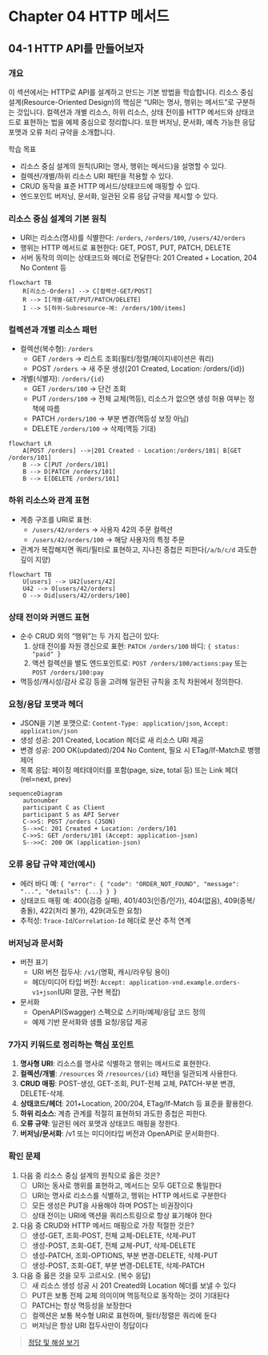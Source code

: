 # Chapter 04 HTTP 메서드

## 04-1 HTTP API를 만들어보자

### 개요
이 섹션에서는 HTTP로 API를 설계하고 만드는 기본 방법을 학습합니다. 리소스 중심 설계(Resource-Oriented Design)의 핵심은 “URI는 명사, 행위는 메서드”로 구분하는 것입니다. 컬렉션과 개별 리소스, 하위 리소스, 상태 전이를 HTTP 메서드와 상태코드로 표현하는 법을 예제 중심으로 정리합니다. 또한 버저닝, 문서화, 예측 가능한 응답 포맷과 오류 처리 규약을 소개합니다.

학습 목표
- 리소스 중심 설계의 원칙(URI는 명사, 행위는 메서드)을 설명할 수 있다.
- 컬렉션/개별/하위 리소스 URI 패턴을 적용할 수 있다.
- CRUD 동작을 표준 HTTP 메서드/상태코드에 매핑할 수 있다.
- 엔드포인트 버저닝, 문서화, 일관된 오류 응답 규약을 제시할 수 있다.

### 리소스 중심 설계의 기본 원칙
- URI는 리소스(명사)를 식별한다: `/orders`, `/orders/100`, `/users/42/orders`
- 행위는 HTTP 메서드로 표현한다: GET, POST, PUT, PATCH, DELETE
- 서버 동작의 의미는 상태코드와 헤더로 전달한다: 201 Created + Location, 204 No Content 등

```mermaid
flowchart TB
    R[리소스-Orders] --> C[컬렉션-GET/POST]
    R --> I[개별-GET/PUT/PATCH/DELETE]
    I --> S[하위-Subresource-예: /orders/100/items]
```

### 컬렉션과 개별 리소스 패턴
- 컬렉션(복수형): `/orders`
  - GET `/orders` → 리스트 조회(필터/정렬/페이지네이션은 쿼리)
  - POST `/orders` → 새 주문 생성(201 Created, Location: /orders/{id})
- 개별(식별자): `/orders/{id}`
  - GET `/orders/100` → 단건 조회
  - PUT `/orders/100` → 전체 교체(멱등), 리소스가 없으면 생성 허용 여부는 정책에 따름
  - PATCH `/orders/100` → 부분 변경(멱등성 보장 아님)
  - DELETE `/orders/100` → 삭제(멱등 기대)

```mermaid
flowchart LR
    A[POST /orders] -->|201 Created - Location:/orders/101| B[GET /orders/101]
    B --> C[PUT /orders/101]
    B --> D[PATCH /orders/101]
    B --> E[DELETE /orders/101]
```

### 하위 리소스와 관계 표현
- 계층 구조를 URI로 표현:
  - `/users/42/orders` → 사용자 42의 주문 컬렉션
  - `/users/42/orders/100` → 해당 사용자의 특정 주문
- 관계가 복잡해지면 쿼리/필터로 표현하고, 지나친 중첩은 피한다(`/a/b/c/d` 과도한 깊이 지양)

```mermaid
flowchart TB
    U[users] --> U42[users/42]
    U42 --> O[users/42/orders]
    O --> Oid[users/42/orders/100]
```

### 상태 전이와 커맨드 표현
- 순수 CRUD 외의 “행위”는 두 가지 접근이 있다:
  1) 상태 전이를 자원 갱신으로 표현: `PATCH /orders/100` 바디: `{ status: "paid" }`
  2) 액션 컬렉션을 별도 엔드포인트로: `POST /orders/100/actions:pay` 또는 `POST /orders/100:pay`
- 멱등성/캐시성/감사 로깅 등을 고려해 일관된 규칙을 조직 차원에서 정의한다.

### 요청/응답 포맷과 헤더
- JSON을 기본 포맷으로: `Content-Type: application/json`, `Accept: application/json`
- 생성 성공: 201 Created, Location 헤더로 새 리소스 URI 제공
- 변경 성공: 200 OK(updated)/204 No Content, 필요 시 ETag/If-Match로 병행 제어
- 목록 응답: 페이징 메타데이터를 포함(page, size, total 등) 또는 Link 헤더(rel=next, prev)

```mermaid
sequenceDiagram
    autonumber
    participant C as Client
    participant S as API Server
    C->>S: POST /orders (JSON)
    S-->>C: 201 Created + Location: /orders/101
    C->>S: GET /orders/101 (Accept: application-json)
    S-->>C: 200 OK (application-json)
```

### 오류 응답 규약 제안(예시)
- 에러 바디 예: `{ "error": { "code": "ORDER_NOT_FOUND", "message": "...", "details": {...} } }`
- 상태코드 매핑 예: 400(검증 실패), 401/403(인증/인가), 404(없음), 409(중복/충돌), 422(처리 불가), 429(과도한 요청)
- 추적성: `Trace-Id`/`Correlation-Id` 헤더로 분산 추적 연계

### 버저닝과 문서화
- 버전 표기
  - URI 버전 접두사: `/v1/`(명확, 캐시/라우팅 용이)
  - 헤더/미디어 타입 버전: `Accept: application-vnd.example.orders-v1+json`(URI 깔끔, 구현 복잡)
- 문서화
  - OpenAPI(Swagger) 스펙으로 스키마/예제/응답 코드 정의
  - 예제 기반 문서화와 샘플 요청/응답 제공

### 7가지 키워드로 정리하는 핵심 포인트
1. **명사형 URI**: 리소스를 명사로 식별하고 행위는 메서드로 표현한다.
2. **컬렉션/개별**: `/resources` 와 `/resources/{id}` 패턴을 일관되게 사용한다.
3. **CRUD 매핑**: POST-생성, GET-조회, PUT-전체 교체, PATCH-부분 변경, DELETE-삭제.
4. **상태코드/헤더**: 201+Location, 200/204, ETag/If-Match 등 표준을 활용한다.
5. **하위 리소스**: 계층 관계를 적절히 표현하되 과도한 중첩은 피한다.
6. **오류 규약**: 일관된 에러 포맷과 상태코드 매핑을 정한다.
7. **버저닝/문서화**: /v1 또는 미디어타입 버전과 OpenAPI로 문서화한다.

### 확인 문제
1. 다음 중 리소스 중심 설계의 원칙으로 옳은 것은?
    - [ ] URI는 동사로 행위를 표현하고, 메서드는 모두 GET으로 통일한다
    - [ ] URI는 명사로 리소스를 식별하고, 행위는 HTTP 메서드로 구분한다
    - [ ] 모든 생성은 PUT을 사용해야 하며 POST는 비권장이다
    - [ ] 상태 전이는 URI에 액션을 쿼리스트링으로 항상 표기해야 한다

2. 다음 중 CRUD와 HTTP 메서드 매핑으로 가장 적절한 것은?
    - [ ] 생성-GET, 조회-POST, 전체 교체-DELETE, 삭제-PUT
    - [ ] 생성-POST, 조회-GET, 전체 교체-PUT, 삭제-DELETE
    - [ ] 생성-PATCH, 조회-OPTIONS, 부분 변경-DELETE, 삭제-PUT
    - [ ] 생성-POST, 조회-GET, 부분 변경-DELETE, 삭제-PATCH

3. 다음 중 옳은 것을 모두 고르시오. (복수 응답)
    - [ ] 새 리소스 생성 성공 시 201 Created와 Location 헤더를 보낼 수 있다
    - [ ] PUT은 보통 전체 교체 의미이며 멱등적으로 동작하는 것이 기대된다
    - [ ] PATCH는 항상 멱등성을 보장한다
    - [ ] 컬렉션은 보통 복수형 URI로 표현하며, 필터/정렬은 쿼리에 둔다
    - [ ] 버저닝은 항상 URI 접두사만이 정답이다

> [정답 및 해설 보기](../answers_and_explanations.md#ans-04-1-http-api를-만들어보자)
